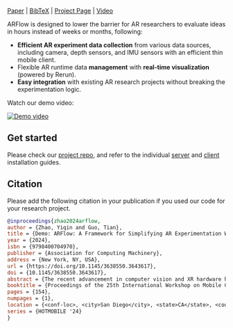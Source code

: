 <!--[metadata]
title = "ARFlow: a framework for simplifying AR experimentation workflow"
source = "https://github.com/cake-lab/ARFlow"
tags = ["3D", "Augmented Reality", "Spatial Computing", "Integration"]
thumbnail = "https://static.rerun.io/arflow/a6b509af10a42b3c7ad3909d44e972a3cb1a9c41/480w.png"
thumbnail_dimensions = [480, 480]
-->


[Paper](https://doi.org/10.1145/3638550.3643617) | [BibTeX](#bibtex) | [Project Page](https://cake.wpi.edu/ARFlow/) | [Video](https://youtu.be/mml8YrCgfTk)


ARFlow is designed to lower the barrier for AR researchers to evaluate ideas in hours instead of weeks or months, following:
- **Efficient AR experiment data collection** from various data sources, including camera, depth sensors, and IMU sensors with an efficient thin mobile client.
- Flexible AR runtime data **management** with **real-time visualization** (powered by Rerun).
- **Easy integration** with existing AR research projects without breaking the experimentation logic.

Watch our demo video:

[![Demo video](https://img.youtube.com/vi/mml8YrCgfTk/maxresdefault.jpg)](https://youtu.be/mml8YrCgfTk)


## Get started

Please check our [project repo](https://github.com/cake-lab/ARFlow/blob/main/README.md), and refer to the individual [server](https://github.com/cake-lab/ARFlow/blob/main/python/README.md) and [client](https://github.com/cake-lab/ARFlow/blob/main/unity/README.md) installation guides.

## Citation

Please add the following citation in your publication if you used our code for your research project.

```bibtex
@inproceedings{zhao2024arflow,
author = {Zhao, Yiqin and Guo, Tian},
title = {Demo: ARFlow: A Framework for Simplifying AR Experimentation Workflow},
year = {2024},
isbn = {9798400704970},
publisher = {Association for Computing Machinery},
address = {New York, NY, USA},
url = {https://doi.org/10.1145/3638550.3643617},
doi = {10.1145/3638550.3643617},
abstract = {The recent advancement in computer vision and XR hardware has ignited the community's interest in AR systems research. Similar to traditional systems research, the evaluation of AR systems involves capturing real-world data with AR hardware and iteratively evaluating the targeted system designs [1]. However, it is challenging to conduct scalable and reproducible AR experimentation [2] due to two key reasons. First, there is a lack of integrated framework support in real-world data capturing, which makes it a time-consuming process. Second, AR data often exhibits characteristics, including temporal and spatial variations, and is in a multi-modal format, which makes it difficult to conduct controlled evaluations.},
booktitle = {Proceedings of the 25th International Workshop on Mobile Computing Systems and Applications},
pages = {154},
numpages = {1},
location = {<conf-loc>, <city>San Diego</city>, <state>CA</state>, <country>USA</country>, </conf-loc>},
series = {HOTMOBILE '24}
}
```
